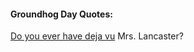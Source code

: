 
<html>
 <body>
  <h4>Groundhog Day Quotes:</h4>
  <p>
   <a href="https://Tronscan.io">Do you ever have
    deja vu</a> Mrs. Lancaster?
  </p>
 </body>
</html>